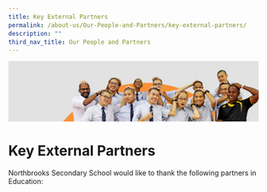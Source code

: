 ```yaml
---
title: Key External Partners
permalink: /about-us/Our-People-and-Partners/key-external-partners/
description: ""
third_nav_title: Our People and Partners
---
```

![](/images/about_us.jpg)

Key External Partners
=====================

Northbrooks Secondary School would like to thank the following partners in Education: